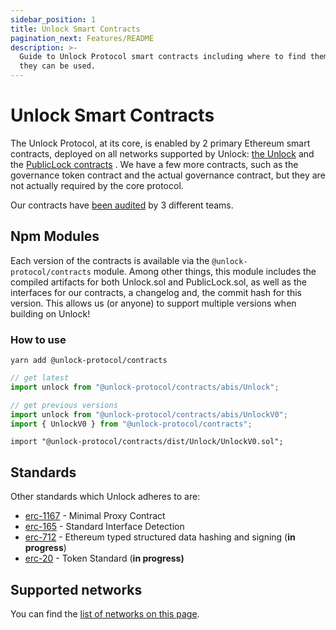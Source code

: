 ```yaml
---
sidebar_position: 1
title: Unlock Smart Contracts
pagination_next: Features/README
description: >-
  Guide to Unlock Protocol smart contracts including where to find them and how
  they can be used.
---
```


# Unlock Smart Contracts

The Unlock Protocol, at its core, is enabled by 2 primary Ethereum smart contracts, deployed on all networks supported by Unlock: [the Unlock](Unlock/) and the [PublicLock contracts](public-lock/) . We have a few more contracts, such as the governance token contract and the actual governance contract, but they are not actually required by the core protocol.

Our contracts have [been audited](audits.md) by 3 different teams.

## Npm Modules

Each version of the contracts is available via the `@unlock-protocol/contracts` module. Among other things, this module includes the compiled artifacts for both Unlock.sol and PublicLock.sol, as well as the interfaces for our contracts, a changelog and, the commit hash for this version. This allows us (or anyone) to support multiple versions when building on Unlock!

### How to use

```shell
yarn add @unlock-protocol/contracts
```

```js
// get latest
import unlock from "@unlock-protocol/contracts/abis/Unlock";

// get previous versions
import unlock from "@unlock-protocol/contracts/abis/UnlockV0";
import { UnlockV0 } from "@unlock-protocol/contracts";
```

```solidity
import "@unlock-protocol/contracts/dist/Unlock/UnlockV0.sol";
```

## Standards

Other standards which Unlock adheres to are:

- [erc-1167](https://eips.ethereum.org/EIPS/eip-1167) - Minimal Proxy Contract
- [erc-165](https://eips.ethereum.org/EIPS/eip-165) - Standard Interface Detection
- [erc-712](https://eips.ethereum.org/EIPS/eip-712) - Ethereum typed structured data hashing and signing (**in progress**)
- [erc-20](https://eips.ethereum.org/EIPS/eip-20) - Token Standard (**in progress)**

## Supported networks

You can find the [list of networks on this page](unlock/networks).
